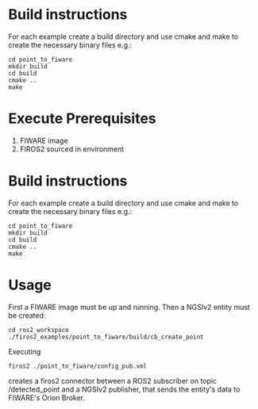 # Build instructions
For each example create a build directory and use cmake and make to create the necessary binary files e.g.:

```
cd point_to_fiware
mkdir build
cd build
cmake ..
make
```
# Execute Prerequisites
1. FIWARE image
2. FIROS2 sourced in environment

# Build instructions
For each example create a build directory and use cmake and make to create the necessary binary files e.g.:

```
cd point_to_fiware
mkdir build
cd build
cmake ..
make
```
# Usage
First a FIWARE image must be up and running.
Then a NGSIv2 entity must be created:
```
cd ros2_workspace
./firos2_examples/point_to_fiware/build/cb_create_point
```

Executing
```
firos2 ./point_to_fiware/config_pub.xml
```
creates a firos2 connector between a ROS2 subscriber on topic /detected_point and a NGSIv2 publisher, that sends the entity's data to FIWARE's Orion Broker.
